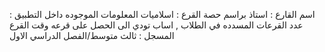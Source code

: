 اسم القارع : استاذ براسم
حصة القرع : اسلاميات
المعلومات الموجوده داخل التطبيق : عدد القرعات المسدده في الطلاب , اساب تودي الى الحصل على قرعه
وقت القرع المسجل : ثالث متوسط/الفصل الدراسي الاول
